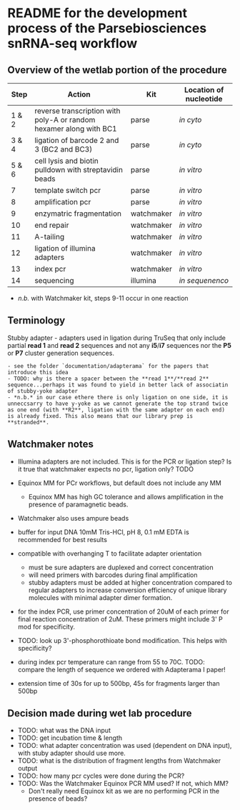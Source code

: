 # README for the development process of the Parsebiosciences snRNA-seq workflow

## Overview of the wetlab portion of the procedure

| Step  | Action                                                             | Kit        | Location of nucleotide |
| ---   | ---                                                                | ---        | ---                    |
| 1 & 2 | reverse transcription with poly-A or random hexamer along with BC1 | parse      | *in cyto*            |
| 3 & 4 | ligation of barcode 2 and 3 (BC2 and BC3)                          | parse      | *in cyto*            |
| 5 & 6 | cell lysis and biotin pulldown with streptavidin beads             | parse      | *in vitro*           |
| 7     | template switch pcr                                                | parse      | *in vitro*           |
| 8     | amplification pcr                                                  | parse      | *in vitro*           |
| 9     | enzymatric fragmentation                                           | watchmaker | *in vitro*           |
| 10    | end repair                                                         | watchmaker | *in vitro*           |
| 11    | A-tailing                                                          | watchmaker | *in vitro*           |
| 12    | ligation of illumina adapters                                      | watchmaker | *in vitro*           |
| 13    | index pcr                                                          | watchmaker | *in vitro*           |
| 14    | sequencing                                                         | illumina   | *in sequenenco*      |

- *n.b.* with  Watchmaker kit, steps 9-11 occur in one reaction

## Terminology
Stubby adapter - adapters used in ligation during TruSeq that only include partial **read 1** and **read 2** sequences and not any **i5**/**i7** sequences nor the **P5** or **P7** cluster generation sequences.

    - see the folder `documentation/adapterama` for the papers that introduce this idea
    - TODO: why is there a spacer between the **read 1**/**read 2** sequence...perhaps it was found to yield in better lack of associatin of stubby-yoke adapter
    - *n.b.* in our case ethere there is only ligation on one side, it is unneccsarry to have y-yoke as we cannot generate the top strand twice as one end (with **R2**, ligation with the same adapter on each end) is already fixed. This also means that our library prep is **stranded**.

## Watchmaker notes

- Illumina adapters are not included. This is for the PCR or ligation step? Is it true that watchmaker expects no pcr, ligation only? TODO

- Equinox MM for PCr workflows, but default does not include any MM
    - Equinox MM has high GC tolerance and allows amplification in the presence of paramagnetic beads.
- Watchmaker also uses ampure beads
- buffer for input DNA 10mM Tris-HCl, pH 8, 0.1 mM EDTA is recommended for best results
- compatible with overhanging T to facilitate adapter orientation
    - must be sure adapters are duplexed and correct concentration
    - will need primers with barcodes during final amplification
    - stubby adapters must be added at higher concentration compared to regular adapters to increase conversion efficiency of unique library molecules with minimal adapter dimer formation.
- for the index PCR, use primer concentration of 20uM of each primer for final reaction concentration of 2uM. These primers might include 3' P mod for specificity. 
- TODO: look up 3'-phosphorothioate bond modification. This helps with specificity?
- during index pcr temperature can range from 55 to 70C. TODO: compare the length of sequence we ordered with Adapterama I paper!
- extension time of 30s for up to 500bp, 45s for fragments larger than 500bp

## Decision made during wet lab procedure
- TODO: what was the DNA input
- TODO: get incubation time & length
- TODO: what adapter concentration was used (dependent on DNA input), with stuby adapter should use more.
- TODO: what is the distribution of fragment lengths from Watchmaker output
- TODO: how many pcr cycles were done during the PCR?
- TODO: Was the Watchmaker Equinox PCR MM used? If not, which MM?
    - Don't really need Equinox kit as we are no performing PCR in the presence of beads?
